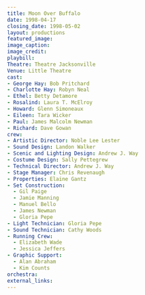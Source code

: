 ```yaml
---
title: Moon Over Buffalo
date: 1998-04-17
closing_date: 1998-05-02
layout: productions
featured_image:
image_caption:
image_credit:
playbill:
Theatre: Theatre Jacksonville
Venue: Little Theatre
cast:
- George Hay: Bob Pritchard
- Charlotte Hay: Robyn Neal
- Ethel: Betty Detamore
- Rosalind: Laura T. McElroy
- Howard: Glenn Simoneaux
- Eileen: Tara Wicker
- Paul: James Malcolm Newman
- Richard: Dave Gowan
crew:
- Artistic Director: Noble Lee Lester
- Sound Design: Landon Walker
- Scenic and Lighting Design: Andrew J. Way
- Costume Design: Sally Pettegrew
- Technical Director: Andrew J. Way
- Stage Manager: Chris Revenaugh
- Properties: Elaine Gantz
- Set Construction:
  - Gil Paige
  - Jamie Manning
  - Manuel Bello
  - James Newman
  - Gloria Pepe
- Light Technician: Gloria Pepe
- Sound Technician: Cathy Woods
- Running Crew:
  - Elizabeth Wade
  - Jessica Jeffers
- Graphic Support:
  - Alan Abraham
  - Kim Counts
orchestra:
external_links:
---
```

